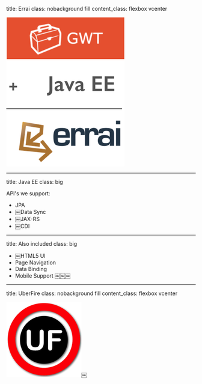 title: Errai
class: nobackground fill
content_class: flexbox vcenter

![errai math](images/gwt-java-ee=errai.png)

---

title: Java EE
class: big

API's we support:

- JPA
- ￼Data Sync
- ￼JAX-RS
- ￼CDI

---

title: Also included
class: big

- ￼HTML5 UI
- Page Navigation
- Data Binding
- Mobile Support
￼￼￼
---

title: UberFire
class: nobackground fill
content_class: flexbox vcenter

![UberFire](images/uf_logo.png)￼
